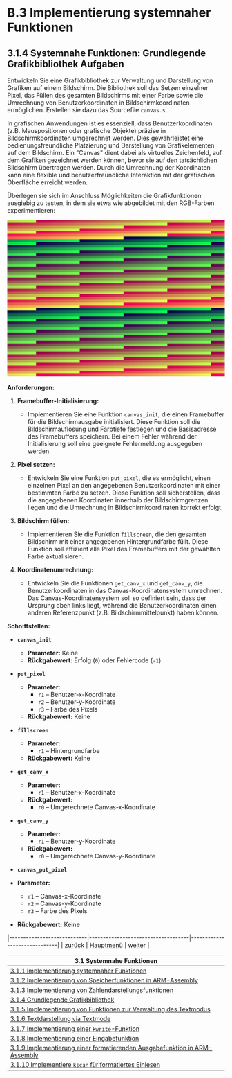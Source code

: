 # B.3 Implementierung systemnaher Funktionen
## 3.1.4 Systemnahe Funktionen:  Grundlegende Grafikbibliothek Aufgaben

Entwickeln Sie eine Grafikbibliothek zur Verwaltung und Darstellung von Grafiken auf einem Bildschirm. Die Bibliothek soll das Setzen einzelner Pixel, das Füllen des gesamten Bildschirms mit einer Farbe sowie die Umrechnung von Benutzerkoordinaten in Bildschirmkoordinaten ermöglichen. Erstellen sie dazu das Sourcefile `canvas.s`. 

In grafischen Anwendungen ist es essenziell, dass Benutzerkoordinaten (z.B. Mauspositionen oder grafische Objekte) präzise in Bildschirmkoordinaten umgerechnet werden. Dies gewährleistet eine bedienungsfreundliche Platzierung und Darstellung von Grafikelementen auf dem Bildschirm. Ein "Canvas" dient dabei als virtuelles Zeichenfeld, auf dem Grafiken gezeichnet werden können, bevor sie auf den tatsächlichen Bildschirm übertragen werden. Durch die Umrechnung der Koordinaten kann eine flexible und benutzerfreundliche Interaktion mit der grafischen Oberfläche erreicht werden.

Überlegen sie sich im Anschluss Möglichkeiten die Grafikfunktionen ausgiebig zu testen, in dem sie etwa wie abgebildet mit den RGB-Farben experimentieren:

![color](colors.jpg)
 

**Anforderungen:**

1. **Framebuffer-Initialisierung:**
   - Implementieren Sie eine Funktion `canvas_init`, die einen Framebuffer für die Bildschirmausgabe initialisiert. Diese Funktion soll die Bildschirmauflösung und Farbtiefe festlegen und die Basisadresse des Framebuffers speichern. Bei einem Fehler während der Initialisierung soll eine geeignete Fehlermeldung ausgegeben werden.

2. **Pixel setzen:**
   - Entwickeln Sie eine Funktion `put_pixel`, die es ermöglicht, einen einzelnen Pixel an den angegebenen Benutzerkoordinaten mit einer bestimmten Farbe zu setzen. Diese Funktion soll sicherstellen, dass die angegebenen Koordinaten innerhalb der Bildschirmgrenzen liegen und die Umrechnung in Bildschirmkoordinaten korrekt erfolgt.

3. **Bildschirm füllen:**
   - Implementieren Sie die Funktion `fillscreen`, die den gesamten Bildschirm mit einer angegebenen Hintergrundfarbe füllt. Diese Funktion soll effizient alle Pixel des Framebuffers mit der gewählten Farbe aktualisieren.

4. **Koordinatenumrechnung:**
   - Entwickeln Sie die Funktionen `get_canv_x` und `get_canv_y`, die Benutzerkoordinaten in das Canvas-Koordinatensystem umrechnen. Das Canvas-Koordinatensystem soll so definiert sein, dass der Ursprung oben links liegt, während die Benutzerkoordinaten einen anderen Referenzpunkt (z.B. Bildschirmmittelpunkt) haben können.

**Schnittstellen:**

- **`canvas_init`**
  - **Parameter:** Keine
  - **Rückgabewert:** Erfolg (`0`) oder Fehlercode (`-1`)

- **`put_pixel`**
  - **Parameter:**
    - `r1` – Benutzer-x-Koordinate
    - `r2` – Benutzer-y-Koordinate
    - `r3` – Farbe des Pixels
  - **Rückgabewert:** Keine

- **`fillscreen`**
  - **Parameter:**
    - `r1` – Hintergrundfarbe
  - **Rückgabewert:** Keine

- **`get_canv_x`**
  - **Parameter:**
    - `r1` – Benutzer-x-Koordinate
  - **Rückgabewert:**
    - `r0` – Umgerechnete Canvas-x-Koordinate

- **`get_canv_y`**
  - **Parameter:**
    - `r1` – Benutzer-y-Koordinate
  - **Rückgabewert:**
    - `r0` – Umgerechnete Canvas-y-Koordinate

- **`canvas_put_pixel`**
- **Parameter:**
  - `r1` – Canvas-x-Koordinate
  - `r2` – Canvas-y-Koordinate
  - `r3` – Farbe des Pixels
- **Rückgabewert:** Keine


|----------------------------|------------------------------------|------------------------------|
|   [zurück](formatlsg.md)   |   [Hauptmenü](../ueberblick.md)    |   [weiter](canvas_lsg.md)    |


|**3.1 Systemnahe Funktionen**                                                                  |
|-----------------------------------------------------------------------------------------------|
| [3.1.1 Implementierung systemnaher Funktionen](sysfunkintro.md)                               |
| [3.1.2 Implementierung von Speicherfunktionen in ARM-Assembly](memue.md)                      |
| [3.1.3 Implementierung von Zahlendarstellungsfunktionen](format_ue.md)                        |
| [3.1.4 Grundlegende Grafikbibliothek](canvas_ue.md)                                           |
| [3.1.5 Implementierung von Funktionen zur Verwaltung des Textmodus](textmode_ue.md)           |
| [3.1.6 Textdarstellung via Textmode](text_ue.md)                                              |
| [3.1.7 Implementierung einer `kwrite`-Funktion](kwrite_ue.md)                                 |
| [3.1.8 Implementierung einer Eingabefunktion](kread_ue.md)                                    |
| [3.1.9 Implementierung einer formatierenden Ausgabefunktion in ARM-Assembly](kprintf_ue.md)   |
| [3.1.10 Implementiere `kscan` für formatiertes Einlesen](kscan_ue.md)                         |

